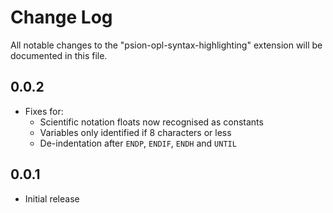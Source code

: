 # Change Log

All notable changes to the "psion-opl-syntax-highlighting" extension will be documented in this file.

## 0.0.2

- Fixes for:
    - Scientific notation floats now recognised as constants
    - Variables only identified if 8 characters or less
    - De-indentation after `ENDP`, `ENDIF`, `ENDH` and `UNTIL`

## 0.0.1

- Initial release